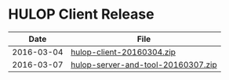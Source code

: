 # HULOP Client Release

|Date|File|
|---|---|
|2016-03-04|[hulop-client-20160304.zip](https://raw.githubusercontent.com/hulop/Release/master/hulop-client-20160304.zip)
|2016-03-07|[hulop-server-and-tool-20160307.zip](https://raw.githubusercontent.com/hulop/Release/master/hulop-server-and-tool-20160307.zip)
